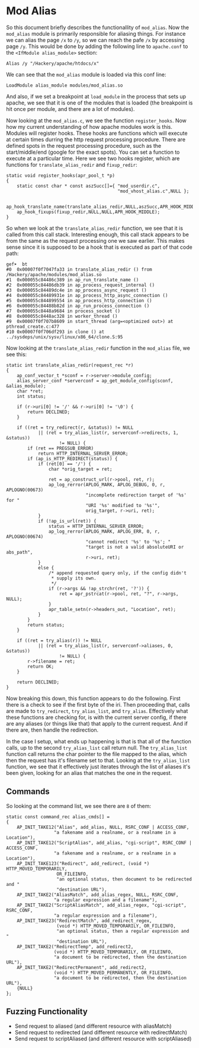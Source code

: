 # Mod Alias

So this document briefly describes the functionallity of `mod_alias`. Now the `mod_alias` module is primarily responsible for aliasing things. For instance we can alias the page `/x` to `/y`, so we can reach the pafe `/x` by accessing page `/y`. This would be done by adding the following line to `apache.conf` to the `<IfModule alias_module>` section:

```
Alias /y "/Hackery/apache/htdocs/x"
```

We can see that the `mod_alias` module is loaded via this conf line:
```
LoadModule alias_module modules/mod_alias.so
```

And also, if we set a breakpoint at `load_module` in the process that sets up apache, we see that it is one of the modules that is loaded (the breakpoint is hit once per module, and there are a lot of modules).

Now looking at the `mod_alias.c`, we see the function `register_hooks`. Now how my current understanding of how apache modules work is this. Modules will register hooks. These hooks are functions which will execute at certain times durring the http request processing procedure. There are defined spots in the request processing procedure, such as the start/middle/end (google for the exact spots). You can set a function to execute at a particular time. Here we see two hooks register, which are functions for `translate_alias_redir` and `fixup_redir`:

```
static void register_hooks(apr_pool_t *p)
{
    static const char * const aszSucc[]={ "mod_userdir.c",
                                          "mod_vhost_alias.c",NULL };

    ap_hook_translate_name(translate_alias_redir,NULL,aszSucc,APR_HOOK_MIDDLE);
    ap_hook_fixups(fixup_redir,NULL,NULL,APR_HOOK_MIDDLE);
}
```

So when we look at the `translate_alias_redir` function, we see that it is called from this call stack. Interesting enough, this call stack appears to be from the same as the request processing one we saw earlier. This makes sense since it is supposed to be a hook that is executed as part of that code path:

```
gef➤  bt
#0  0x00007f0f7047fa33 in translate_alias_redir () from /Hackery/apache/modules/mod_alias.so
#1  0x000055c84486c389 in ap_run_translate_name ()
#2  0x000055c84486db39 in ap_process_request_internal ()
#3  0x000055c84489dc4e in ap_process_async_request ()
#4  0x000055c84489931e in ap_process_http_async_connection ()
#5  0x000055c844899554 in ap_process_http_connection ()
#6  0x000055c84488b82d in ap_run_process_connection ()
#7  0x000055c8448a9684 in process_socket ()
#8  0x000055c8448ac328 in worker_thread ()
#9  0x00007f0f707b8609 in start_thread (arg=<optimized out>) at pthread_create.c:477
#10 0x00007f0f706df293 in clone () at ../sysdeps/unix/sysv/linux/x86_64/clone.S:95
```

Now looking at the `translate_alias_redir` function in the `mod_alias` file, we see this:

```
static int translate_alias_redir(request_rec *r)
{
    ap_conf_vector_t *sconf = r->server->module_config;
    alias_server_conf *serverconf = ap_get_module_config(sconf, &alias_module);
    char *ret;
    int status;

    if (r->uri[0] != '/' && r->uri[0] != '\0') {
        return DECLINED;
    }

    if ((ret = try_redirect(r, &status)) != NULL
            || (ret = try_alias_list(r, serverconf->redirects, 1, &status))
                    != NULL) {
        if (ret == PREGSUB_ERROR)
            return HTTP_INTERNAL_SERVER_ERROR;
        if (ap_is_HTTP_REDIRECT(status)) {
            if (ret[0] == '/') {
                char *orig_target = ret;

                ret = ap_construct_url(r->pool, ret, r);
                ap_log_rerror(APLOG_MARK, APLOG_DEBUG, 0, r, APLOGNO(00673)
                              "incomplete redirection target of '%s' for "
                              "URI '%s' modified to '%s'",
                              orig_target, r->uri, ret);
            }
            if (!ap_is_url(ret)) {
                status = HTTP_INTERNAL_SERVER_ERROR;
                ap_log_rerror(APLOG_MARK, APLOG_ERR, 0, r, APLOGNO(00674)
                              "cannot redirect '%s' to '%s'; "
                              "target is not a valid absoluteURI or abs_path",
                              r->uri, ret);
            }
            else {
                /* append requested query only, if the config didn't
                 * supply its own.
                 */
                if (r->args && !ap_strchr(ret, '?')) {
                    ret = apr_pstrcat(r->pool, ret, "?", r->args, NULL);
                }
                apr_table_setn(r->headers_out, "Location", ret);
            }
        }
        return status;
    }

    if ((ret = try_alias(r)) != NULL
            || (ret = try_alias_list(r, serverconf->aliases, 0, &status))
                    != NULL) {
        r->filename = ret;
        return OK;
    }

    return DECLINED;
}
```

Now breaking this down, this function appears to do the following. First there is a check to see if the first byte of the iri. Then proceeding that, calls are made to `try_redirect`, `try_alias_list`, and `try_alias`. Effectively what these functions are checking for, is with the current server config, if there are any aliases (or things like that) that apply to the current request. And if there are, then handle the redirection.

In the case I setup, what ends up happening is that is that all of the function calls, up to the second `try_alias_list` call return null. The `try_alias_list` function call returns the char pointer to the file mapped to the alias, which then the request has it's filename set to that. Looking at the `try_alias_list` function, we see that it effectively just iterates through the list of aliases it's been given, looking for an alias that matches the one in the request.

## Commands

So looking at the command list, we see there are `8` of them:
```
static const command_rec alias_cmds[] =
{
    AP_INIT_TAKE12("Alias", add_alias, NULL, RSRC_CONF | ACCESS_CONF,
                  "a fakename and a realname, or a realname in a Location"),
    AP_INIT_TAKE12("ScriptAlias", add_alias, "cgi-script", RSRC_CONF | ACCESS_CONF,
                  "a fakename and a realname, or a realname in a Location"),
    AP_INIT_TAKE123("Redirect", add_redirect, (void *) HTTP_MOVED_TEMPORARILY,
                   OR_FILEINFO,
                   "an optional status, then document to be redirected and "
                   "destination URL"),
    AP_INIT_TAKE2("AliasMatch", add_alias_regex, NULL, RSRC_CONF,
                  "a regular expression and a filename"),
    AP_INIT_TAKE2("ScriptAliasMatch", add_alias_regex, "cgi-script", RSRC_CONF,
                  "a regular expression and a filename"),
    AP_INIT_TAKE23("RedirectMatch", add_redirect_regex,
                   (void *) HTTP_MOVED_TEMPORARILY, OR_FILEINFO,
                   "an optional status, then a regular expression and "
                   "destination URL"),
    AP_INIT_TAKE2("RedirectTemp", add_redirect2,
                  (void *) HTTP_MOVED_TEMPORARILY, OR_FILEINFO,
                  "a document to be redirected, then the destination URL"),
    AP_INIT_TAKE2("RedirectPermanent", add_redirect2,
                  (void *) HTTP_MOVED_PERMANENTLY, OR_FILEINFO,
                  "a document to be redirected, then the destination URL"),
    {NULL}
};
```

## Fuzzing Functionality

* Send request to aliased (and different resource with aliasMatch)
* Send request to redirected (and different resource with redirectMatch)
* Send request to scriptAliased (and different resource with scriptAliased)